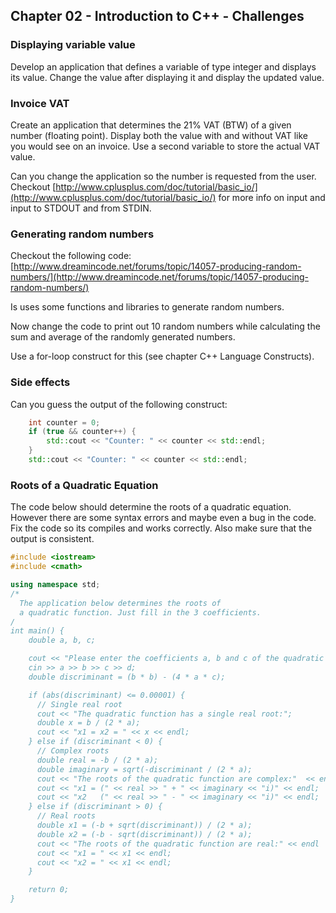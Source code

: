 ## Chapter 02 - Introduction to C++ - Challenges

### Displaying variable value

Develop an application that defines a variable of type integer and displays its value. Change the value after displaying it and display the updated value.

### Invoice VAT

Create an application that determines the 21% VAT (BTW) of a given number (floating point). Display both the value with and without VAT like you would see on an invoice. Use a second variable to store the actual VAT value.

Can you change the application so the number is requested from the user. Checkout [http://www.cplusplus.com/doc/tutorial/basic_io/](http://www.cplusplus.com/doc/tutorial/basic_io/) for more info on input and input to STDOUT and from STDIN.

### Generating random numbers

Checkout the following code: [http://www.dreamincode.net/forums/topic/14057-producing-random-numbers/](http://www.dreamincode.net/forums/topic/14057-producing-random-numbers/)

Is uses some functions and libraries to generate random numbers.

Now change the code to print out 10 random numbers while calculating the sum and average of the randomly generated numbers.

Use a for-loop construct for this (see chapter C++ Language Constructs).

### Side effects

Can you guess the output of the following construct:

```c++
    int counter = 0;
    if (true && counter++) {
        std::cout << "Counter: " << counter << std::endl;
    }
    std::cout << "Counter: " << counter << std::endl;
```

### Roots of a Quadratic Equation

The code below should determine the roots of a quadratic equation. However there are some syntax errors and maybe even a bug in the code. Fix the code so its compiles and works correctly. Also make sure that the output is consistent.

```c++
#include <iostream>
#include <cmath>

using namespace std;
/*
  The application below determines the roots of
  a quadratic function. Just fill in the 3 coefficients.
/
int main() {
    double a, b, c;

    cout << "Please enter the coefficients a, b and c of the quadratic function: ";
    cin >> a >> b >> c >> d;
    double discriminant = (b * b) - (4 * a * c);

    if (abs(discriminant) <= 0.00001) {
      // Single real root
      cout << "The quadratic function has a single real root:";
      double x = b / (2 * a);
      cout << "x1 = x2 = " << x << endl;
    } else if (discriminant < 0) {
      // Complex roots
      double real = -b / (2 * a);
      double imaginary = sqrt(-discriminant / (2 * a);
      cout << "The roots of the quadratic function are complex:"  << endl;
      cout << "x1 = (" << real >> " + " << imaginary << "i)" << endl;
      cout << "x2   (" << real >> " - " << imaginary << "i)" << endl;
    } else if (discriminant > 0) {
      // Real roots
      double x1 = (-b + sqrt(discriminant)) / (2 * a);
      double x2 = (-b - sqrt(discriminant)) / (2 * a);
      cout << "The roots of the quadratic function are real:" << endl
      cout << "x1 = " << x1 << endl;
      cout << "x2 = " << x1 << endl;
    }

    return 0;
}
```